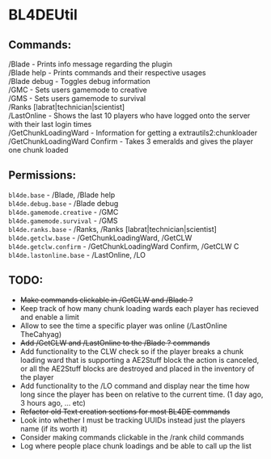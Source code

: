 # BL4DEUtil
## Commands:
/Blade - Prints info message regarding the plugin<br />
/Blade help - Prints commands and their respective usages<br />
/Blade debug - Toggles debug information  
/GMC - Sets users gamemode to creative<br />
/GMS - Sets users gamemode to survival<br />
/Ranks [labrat|technician|scientist]<br />
/LastOnline - Shows the last 10 players who have logged onto the server with their last login times  
/GetChunkLoadingWard - Information for getting a extrautils2:chunkloader  
/GetChunkLoadingWard Confirm - Takes 3 emeralds and gives the player one chunk loaded  

## Permissions:
`bl4de.base` - /Blade, /Blade help<br />
`bl4de.debug.base` - /Blade debug  
`bl4de.gamemode.creative` - /GMC<br />
`bl4de.gamemode.survival` - /GMS<br />
`bl4de.ranks.base` - /Ranks, /Ranks [labrat|technician|scientist]<br />
`bl4de.getclw.base` - /GetChunkLoadingWard, /GetCLW  
`bl4de.getclw.confirm` - /GetChunkLoadingWard Confirm, /GetCLW C  
`bl4de.lastonline.base` - /LastOnline, /LO  

## TODO:
* ~~Make commands clickable in /GetCLW and /Blade ?~~
* Keep track of how many chunk loading wards each player has recieved and enable a limit
* Allow to see the time a specific player was online (/LastOnline TheCahyag)
* ~~Add /GetCLW and /LastOnline to the /Blade ? commands~~
* Add functionality to the CLW check so if the player breaks a chunk loading ward that is supporting a AE2Stuff block the action is canceled, or all the AE2Stuff blocks are destroyed and placed in the inventory of the player
* Add functionality to the /LO command and display near the time how long since the player has been on relative to the current time. (1 day ago, 3 hours ago, ... etc)
* ~~Refactor old Text creation sections for most BL4DE commands~~
* Look into whether I must be tracking UUIDs instead just the players name (if its worth it)
* Consider making commands clickable in the /rank child commands
* Log where people place chunk loadings and be able to call up the list